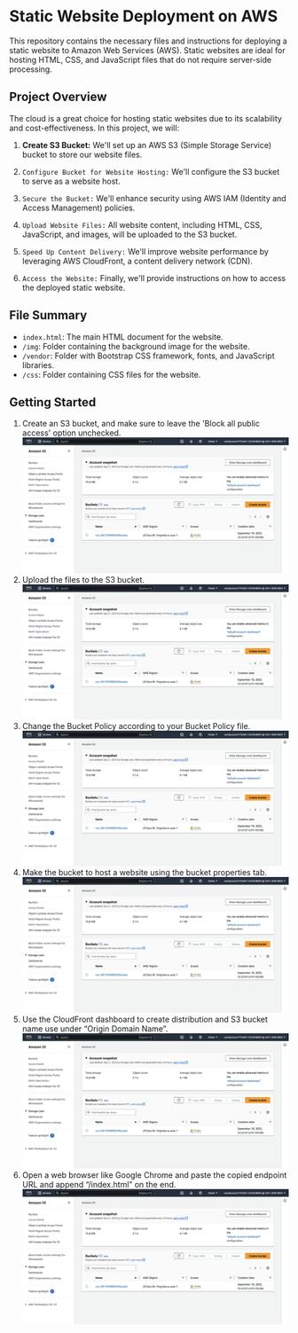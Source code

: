 # Static Website Deployment on AWS

This repository contains the necessary files and instructions for deploying a static website to Amazon Web Services (AWS). Static websites are ideal for hosting HTML, CSS, and JavaScript files that do not require server-side processing.

## Project Overview

The cloud is a great choice for hosting static websites due to its scalability and cost-effectiveness. In this project, we will:

1. **Create S3 Bucket:** We'll set up an AWS S3 (Simple Storage Service) bucket to store our website files.

2. `Configure Bucket for Website Hosting:` We'll configure the S3 bucket to serve as a website host.

3. `Secure the Bucket:` We'll enhance security using AWS IAM (Identity and Access Management) policies.

4. `Upload Website Files:` All website content, including HTML, CSS, JavaScript, and images, will be uploaded to the S3 bucket.

5. `Speed Up Content Delivery:` We'll improve website performance by leveraging AWS CloudFront, a content delivery network (CDN).

6. `Access the Website:` Finally, we'll provide instructions on how to access the deployed static website.

## File Summary

- `index.html`: The main HTML document for the website.
- `/img`: Folder containing the background image for the website.
- `/vendor`: Folder with Bootstrap CSS framework, fonts, and JavaScript libraries.
- `/css`: Folder containing CSS files for the website.

## Getting Started
1. Create an S3 bucket, and make sure to leave the 'Block all public access' option unchecked.
   ![Create S3 bucket](./images/S3.png)
3. Upload the files to the S3 bucket.
![Create S3 bucket](./images/S3.png)
4. Change the Bucket Policy according to your Bucket Policy file.
   ![Create S3 bucket](./images/S3.png)
5. Make the bucket to host a website using the bucket properties tab.
   ![Create S3 bucket](./images/S3.png) 
6. Use the CloudFront dashboard to create distribution and S3 bucket name use under “Origin Domain Name”.
   ![Create S3 bucket](./images/S3.png)
7. Open a web browser like Google Chrome and paste the copied endpoint URL and append “/index.html” on the end.
   ![Create S3 bucket](./images/S3.png) 
